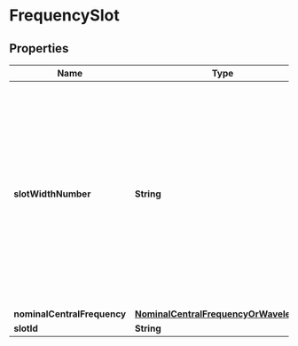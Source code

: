 
# FrequencySlot

## Properties
Name | Type | Description | Notes
------------ | ------------- | ------------- | -------------
**slotWidthNumber** | **String** | As per ITU-T G.694.1, this attribute is denoted as &#39;m&#39; and is used to calculate the slot width (in GHz) as follows: 12.5 × m where m is a positive integer and 12.5 is the slot width granularity in GHz. |  [optional]
**nominalCentralFrequency** | [**NominalCentralFrequencyOrWavelength**](NominalCentralFrequencyOrWavelength.md) |  |  [optional]
**slotId** | **String** |  |  [optional]



